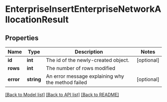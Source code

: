 # EnterpriseInsertEnterpriseNetworkAllocationResult

## Properties
Name | Type | Description | Notes
------------ | ------------- | ------------- | -------------
**id** | **int** | The id of the newly-created object. | [optional] 
**rows** | **int** | The number of rows modified | 
**error** | **string** | An error message explaining why the method failed | [optional] 

[[Back to Model list]](../README.md#documentation-for-models) [[Back to API list]](../README.md#documentation-for-api-endpoints) [[Back to README]](../README.md)


